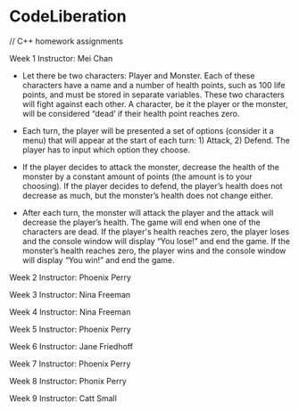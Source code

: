 CodeLiberation
==============

// C++ homework assignments

Week 1
Instructor: Mei Chan
* Let there be two characters: Player and Monster. Each of these characters have a name and a number of health points, such as 100 life points, and must be stored in separate variables. These two characters will fight against each other. A character, be it the player or the monster, will be considered “dead’ if their health point reaches zero. 

* Each turn, the player will be presented a set of options (consider it a menu) that will appear at the start of each turn: 1) Attack, 2) Defend. The player has to input which option they choose. 

* If the player decides to attack the monster, decrease the health of the monster by a constant amount of points (the amount is to your choosing). If the player decides to defend, the player’s health does not decrease as much, but the monster’s health does not change either.

* After each turn, the monster will attack the player and the attack will decrease the player’s health. The game will end when one of the characters are dead. If the player's health reaches zero, the player loses and the console window will display “You lose!” and end the game. If the monster’s health reaches zero, the player wins and the console window will display “You win!” and end the game. 

Week 2
Instructor: Phoenix Perry

Week 3
Instructor: Nina Freeman

Week 4
Instructor: Nina Freeman

Week 5
Instructor: Phoenix Perry

Week 6
Instructor: Jane Friedhoff

Week 7
Instructor: Phoenix Perry

Week 8 
Instructor: Phonix Perry

Week 9
Instructor: Catt Small



